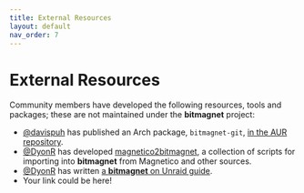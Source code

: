 ```yaml
---
title: External Resources
layout: default
nav_order: 7
---
```


# External Resources

Community members have developed the following resources, tools and packages; these are not maintained under the **bitmagnet** project:

- [@davispuh](https://github.com/davispuh) has published an Arch package, `bitmagnet-git`, [in the AUR repository](https://aur.archlinux.org/packages/bitmagnet-git).
- [@DyonR](https://github.com/DyonR) has developed [magnetico2bitmagnet](https://github.com/DyonR/magnetico2bitmagnet), a collection of scripts for importing into **bitmagnet** from Magnetico and other sources.
- [@DyonR](https://github.com/DyonR) has written [a **bitmagnet** on Unraid guide](https://github.com/DyonR/bitmagnet-unraid).
- Your link could be here!
